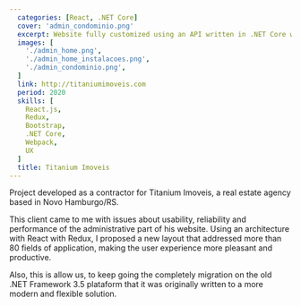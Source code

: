 ```yaml
---
  categories: [React, .NET Core]
  cover: 'admin_condominio.png'
  excerpt: Website fully customized using an API written in .NET Core with a React + Redux frontend
  images: [
    './admin_home.png',
    './admin_home_instalacoes.png',
    './admin_condominio.png',
  ]
  link: http://titaniumimoveis.com
  period: 2020
  skills: [
    React.js,
    Redux,
    Bootstrap,
    .NET Core,
    Webpack,
    UX
  ]
  title: Titanium Imoveis
---
```


Project developed as a contractor for Titanium Imoveis, a real estate agency based in Novo Hamburgo/RS.

This client came to me with issues about usability, reliability and performance of the administrative part of his website. Using an architecture with React with Redux, I proposed a new layout that addressed more than 80 fields of application, making the user experience more pleasant and productive.

Also, this is allow us, to keep going the completely migration on the old .NET Framework 3.5 plataform that it was originally written to a more modern and flexible solution.
